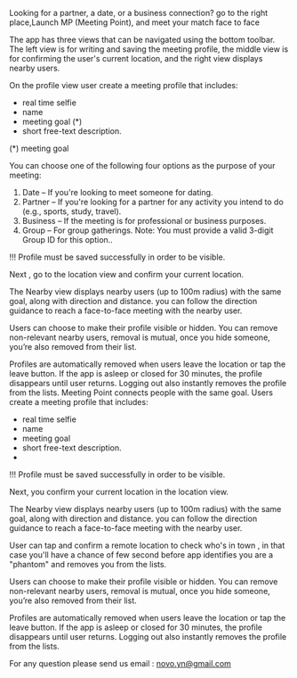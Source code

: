Looking for a partner, a date, or a business connection? go to the right place,Launch MP (Meeting Point), and meet your match face to face

The app has three views that can be navigated using the bottom toolbar. The left view is for writing and saving the meeting profile, the middle view is for confirming the user's current location, and the right view displays nearby users.

On the profile view user create a meeting profile that includes:
- real time selfie
- name
- meeting goal (*)
- short free-text description.

(*) meeting goal

You can choose one of the following four options as the purpose of your meeting:
1. Date – If you're looking to meet someone for dating.
2. Partner – If you're looking for a partner for any activity you intend to do (e.g., sports, study, travel).
3. Business – If the meeting is for professional or business purposes.
4. Group – For group gatherings. Note: You must provide a valid 3-digit Group ID for this option..

!!! Profile must be saved successfully in order to be visible.

Next , go to the location view and confirm your current location.

The Nearby view displays nearby users (up to 100m radius) with the same goal, along with direction and distance. you can follow the direction guidance to reach a face-to-face meeting with the nearby user.

Users can choose to make their profile visible or hidden.
You can remove non-relevant nearby users, removal is mutual, once you hide someone, you’re also removed from their list.

Profiles are automatically removed when users leave the location or tap the leave button.
If the app is asleep or closed for 30 minutes, the profile disappears until user returns.
Logging out also instantly removes the profile from the lists.
Meeting Point connects people with the same goal.
Users create a meeting profile that includes:
- real time selfie
- name
- meeting goal 
- short free-text description.
- 
!!! Profile must be saved successfully in order to be visible.

Next, you confirm your current location in the location view.

The Nearby view displays nearby users (up to 100m radius) with the same goal, along with direction and distance. you can follow the direction guidance to reach a face-to-face meeting with the nearby user.

User can tap and confirm a remote location to check who's in town , in that case you'll have a chance of few second before app identifies you are a "phantom" and removes you from the lists.

Users can choose to make their profile visible or hidden.
You can remove non-relevant nearby users, removal is mutual, once you hide someone, you’re also removed from their list.

Profiles are automatically removed when users leave the location or tap the leave button.
If the app is asleep or closed for 30 minutes, the profile disappears until user returns.
Logging out also instantly removes the profile from the lists.


For any question please send us email : novo.yn@gmail.com 




